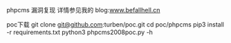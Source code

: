 phpcms 漏洞复现
详情参见我的
blog:www.befallhell.cn


poc下载
git clone git@github.com:turben/poc.git
cd poc/phpcms
pip3 install -r requirements.txt
python3 phpcms2008poc.py -h

